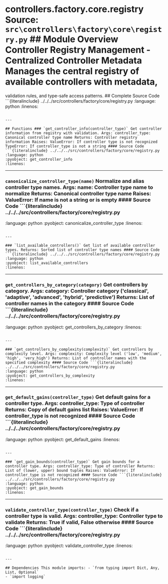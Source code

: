 # controllers.factory.core.registry **Source:** `src\controllers\factory\core\registry.py` ## Module Overview Controller Registry Management - Centralized Controller Metadata Manages the central registry of available controllers with metadata,

validation rules, and type-safe access patterns. ## Complete Source Code ```{literalinclude} ../../../src/controllers/factory/core/registry.py
:language: python
:linenos:
```

---

## Functions ### `get_controller_info(controller_type)` Get controller information from registry with validation. Args: controller_type: Canonical controller type name Returns: Controller registry information Raises: ValueError: If controller type is not recognized TypeError: If controller_type is not a string #### Source Code ```{literalinclude} ../../../src/controllers/factory/core/registry.py
:language: python
:pyobject: get_controller_info
:linenos:
```

---

### `canonicalize_controller_type(name)` Normalize and alias controller type names. Args: name: Controller type name to normalize Returns: Canonical controller type name Raises: ValueError: If name is not a string or is empty #### Source Code ```{literalinclude} ../../../src/controllers/factory/core/registry.py

:language: python
:pyobject: canonicalize_controller_type
:linenos:
```

---

### `list_available_controllers()` Get list of available controller types. Returns: Sorted list of controller type names #### Source Code ```{literalinclude} ../../../src/controllers/factory/core/registry.py
:language: python
:pyobject: list_available_controllers
:linenos:
```

---

### `get_controllers_by_category(category)` Get controllers by category. Args: category: Controller category ('classical', 'adaptive', 'advanced', 'hybrid', 'predictive') Returns: List of controller names in the category #### Source Code ```{literalinclude} ../../../src/controllers/factory/core/registry.py

:language: python
:pyobject: get_controllers_by_category
:linenos:
```

---

### `get_controllers_by_complexity(complexity)` Get controllers by complexity level. Args: complexity: Complexity level ('low', 'medium', 'high', 'very_high') Returns: List of controller names with the specified complexity #### Source Code ```{literalinclude} ../../../src/controllers/factory/core/registry.py
:language: python
:pyobject: get_controllers_by_complexity
:linenos:
```

---

### `get_default_gains(controller_type)` Get default gains for a controller type. Args: controller_type: Type of controller Returns: Copy of default gains list Raises: ValueError: If controller_type is not recognized #### Source Code ```{literalinclude} ../../../src/controllers/factory/core/registry.py

:language: python
:pyobject: get_default_gains
:linenos:
```

---

### `get_gain_bounds(controller_type)` Get gain bounds for a controller type. Args: controller_type: Type of controller Returns: List of (lower, upper) bound tuples Raises: ValueError: If controller_type is not recognized #### Source Code ```{literalinclude} ../../../src/controllers/factory/core/registry.py
:language: python
:pyobject: get_gain_bounds
:linenos:
```

---

### `validate_controller_type(controller_type)` Check if a controller type is valid. Args: controller_type: Controller type to validate Returns: True if valid, False otherwise #### Source Code ```{literalinclude} ../../../src/controllers/factory/core/registry.py

:language: python
:pyobject: validate_controller_type
:linenos:
```

---

## Dependencies This module imports: - `from typing import Dict, Any, List, Optional`
- `import logging`
